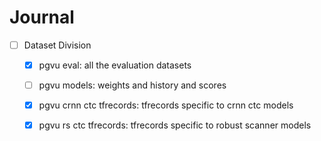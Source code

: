 # Journal

- [ ] Dataset Division
  - [x] pgvu eval: all the evaluation datasets
  - [ ] pgvu models: weights and history and scores
  - [x] pgvu crnn ctc tfrecords: tfrecords specific to crnn ctc models
  - [x] pgvu rs ctc tfrecords: tfrecords specific to robust scanner models


